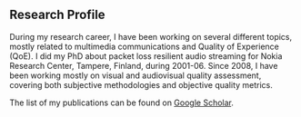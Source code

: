 ## Research Profile

During my research career, I have been working on several different topics, mostly related to multimedia communications and Quality of Experience (QoE). I did my PhD about packet loss resilient audio streaming for Nokia Research Center, Tampere, Finland, during 2001-06. Since 2008, I have been working mostly on visual and audiovisual quality assessment, covering both subjective methodologies and objective quality metrics.

The list of my publications can be found on [Google Scholar](https://scholar.google.com/citations?hl=en&user=IrbP5FUAAAAJ).
